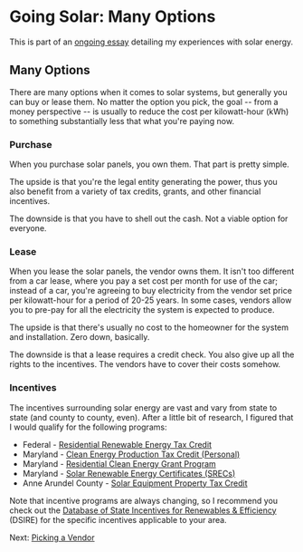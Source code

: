 <!-- title: Going Solar: Many Options -->
<!-- categories: howto,essay -->
<!-- tags: solar -->
<!-- published: 2014-11-10T13:31:00-05:00 -->
<!-- updated: 2014-11-10T13:31:00-05:00 -->
<!-- summary: Going solar. -->

# Going Solar: Many Options

This is part of an [ongoing essay](/v2/solar/) detailing my experiences with solar energy.

## Many Options

There are many options when it comes to solar systems, but generally you can buy or lease them. No matter the option you pick, the goal -- from a money perspective -- is usually to reduce the cost per kilowatt-hour (kWh) to something substantially less that what you're paying now.

### Purchase

When you purchase solar panels, you own them. That part is pretty simple.

The upside is that you're the legal entity generating the power, thus you also benefit from a variety of tax credits, grants, and other financial incentives.

The downside is that you have to shell out the cash. Not a viable option for everyone.

### Lease

When you lease the solar panels, the vendor owns them. It isn't too different from a car lease, where you pay a set cost per month for use of the car; instead of a car, you're agreeing to buy electricity from the vendor set price per kilowatt-hour for a period of 20-25 years. In some cases, vendors allow you to pre-pay for all the electricity the system is expected to produce.

The upside is that there's usually no cost to the homeowner for the system and installation. Zero down, basically.

The downside is that a lease requires a credit check. You also give up all the rights to the incentives. The vendors have to cover their costs somehow.

### Incentives

The incentives surrounding solar energy are vast and vary from state to state (and county to county, even). After a little bit of research, I figured that I would qualify for the following programs:

* Federal - [Residential Renewable Energy Tax Credit](http://www.seia.org/policy/finance-tax/solar-investment-tax-credit)
* Maryland - [Clean Energy Production Tax Credit (Personal)](http://energy.maryland.gov/Business/CleanEnergyTaxCredit.html)
* Maryland - [Residential Clean Energy Grant Program](http://www.dsireusa.org/incentives/incentive.cfm?Incentive_Code=MD14F&State=federal&currentpageid=1&ee=0&re=0)
* Maryland - [Solar Renewable Energy Certificates (SRECs)](http://markets.flettexchange.com/maryland-srec/)
* Anne Arundel County - [Solar Equipment Property Tax Credit](http://www.dsireusa.org/incentives/incentive.cfm?Incentive_Code=MD26F&State=federal&currentpageid=1&ee=0&re=0)

Note that incentive programs are always changing, so I recommend you check out the [Database of State Incentives for Renewables & Efficiency](http://www.dsireusa.org) (DSIRE) for the specific incentives applicable to your area.

Next: [Picking a Vendor](/v2/solar/solar-vendors.html)
